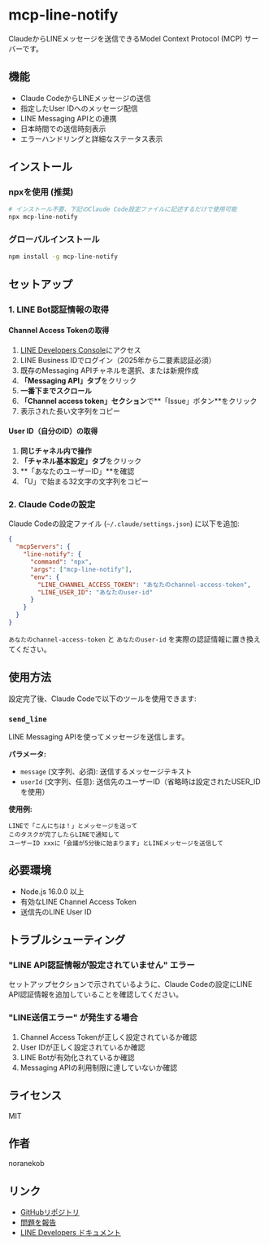 # mcp-line-notify

ClaudeからLINEメッセージを送信できるModel Context Protocol (MCP) サーバーです。

## 機能

- Claude CodeからLINEメッセージの送信
- 指定したUser IDへのメッセージ配信
- LINE Messaging APIとの連携
- 日本時間での送信時刻表示
- エラーハンドリングと詳細なステータス表示

## インストール

### npxを使用 (推奨)

```bash
# インストール不要、下記のClaude Code設定ファイルに記述するだけで使用可能
npx mcp-line-notify
```

### グローバルインストール

```bash
npm install -g mcp-line-notify
```

## セットアップ

### 1. LINE Bot認証情報の取得

#### Channel Access Tokenの取得
1. [LINE Developers Console](https://developers.line.biz/console/)にアクセス
2. LINE Business IDでログイン（2025年から二要素認証必須）
3. 既存のMessaging APIチャネルを選択、または新規作成
4. **「Messaging API」タブ**をクリック
5. **一番下までスクロール**
6. **「Channel access token」セクション**で**「Issue」ボタン**をクリック
7. 表示された長い文字列をコピー

#### User ID（自分のID）の取得
1. **同じチャネル内で操作**
2. **「チャネル基本設定」タブ**をクリック
3. **「あなたのユーザーID」**を確認
4. 「U」で始まる32文字の文字列をコピー

### 2. Claude Codeの設定

Claude Codeの設定ファイル (`~/.claude/settings.json`) に以下を追加:

```json
{
  "mcpServers": {
    "line-notify": {
      "command": "npx",
      "args": ["mcp-line-notify"],
      "env": {
        "LINE_CHANNEL_ACCESS_TOKEN": "あなたのchannel-access-token",
        "LINE_USER_ID": "あなたのuser-id"
      }
    }
  }
}
```

`あなたのchannel-access-token` と `あなたのuser-id` を実際の認証情報に置き換えてください。

## 使用方法

設定完了後、Claude Codeで以下のツールを使用できます:

### `send_line`

LINE Messaging APIを使ってメッセージを送信します。

**パラメータ:**
- `message` (文字列、必須): 送信するメッセージテキスト
- `userId` (文字列、任意): 送信先のユーザーID（省略時は設定されたUSER_IDを使用）

**使用例:**
```
LINEで「こんにちは！」とメッセージを送って
このタスクが完了したらLINEで通知して
ユーザーID xxxに「会議が5分後に始まります」とLINEメッセージを送信して
```

## 必要環境

- Node.js 16.0.0 以上
- 有効なLINE Channel Access Token
- 送信先のLINE User ID

## トラブルシューティング

### "LINE API認証情報が設定されていません" エラー

セットアップセクションで示されているように、Claude Codeの設定にLINE API認証情報を追加していることを確認してください。

### "LINE送信エラー" が発生する場合

1. Channel Access Tokenが正しく設定されているか確認
2. User IDが正しく設定されているか確認
3. LINE Botが有効化されているか確認
4. Messaging APIの利用制限に達していないか確認

## ライセンス

MIT

## 作者

noranekob

## リンク

- [GitHubリポジトリ](https://github.com/noranekob/NoraneCode)
- [問題を報告](https://github.com/noranekob/NoraneCode/issues)
- [LINE Developers ドキュメント](https://developers.line.biz/ja/docs/messaging-api/)